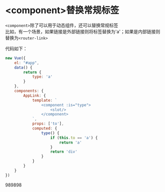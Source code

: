 # \<component>替换常规标签

`<component>`除了可以用于动态组件，还可以替换常规标签  
比如，有一个场景，如果链接是外部链接则将标签替换为'a'；如果是内部链接则替换为`<router-link>`

代码如下：
```javascript
new Vue({
    el: "#app",
    data() {
        return {
            type: 'a'
        }
    },
    components: {
        AppLink: {
            template: `
                <component :is="type">
                    <slot/>
                </component>
            `,
            props: ['to'],
            computed: {
                type() {
                    if (this.to == 'a') {
                        return 'a'
                    }
                    return 'div'
                }
            }
        }
    }
})
```

989898
